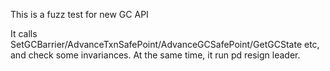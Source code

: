 This is a fuzz test for new GC API

It calls SetGCBarrier/AdvanceTxnSafePoint/AdvanceGCSafePoint/GetGCState etc, and check some invariances.
At the same time, it run pd resign leader.
